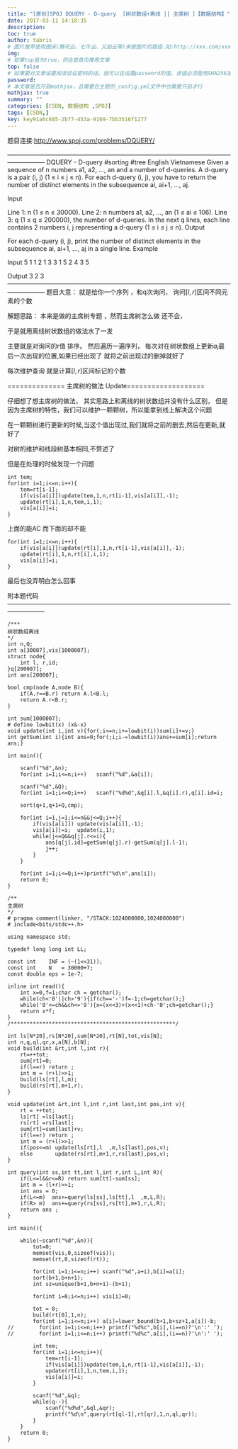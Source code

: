 ```yaml
---
title: "[原创]SPOJ DQUERY - D-query  [树状数组+离线 || 主席树 ]【数据结构】"
date: 2017-03-11 14:18:35
description:
toc: true
author: tabris
# 图片推荐使用图床(腾讯云、七牛云、又拍云等)来做图片的路径.如:http://xxx.com/xxx.jpg
img:
# 如果top值为true，则会是首页推荐文章
top: false
# 如果要对文章设置阅读验证密码的话，就可以在设置password的值，该值必须是用SHA256加密后的密码，防止被他人识破
password:
# 本文章是否开启mathjax，且需要在主题的_config.yml文件中也需要开启才行
mathjax: true
summary: ""
categories: [CSDN, 数据结构 ,SPOJ]
tags: [CSDN,]
key: key91a6c685-2b77-453a-9169-7bb3516f1277
---
```


题目连接:http://www.spoj.com/problems/DQUERY/

——————————————————————————————————————————
DQUERY - D-query
 #sorting #tree
English	Vietnamese
Given a sequence of n numbers a1, a2, ..., an and a number of d-queries. A d-query is a pair (i, j) (1 ≤ i ≤ j ≤ n). For each d-query (i, j), you have to return the number of distinct elements in the subsequence ai, ai+1, ..., aj.

Input

Line 1: n (1 ≤ n ≤ 30000).
Line 2: n numbers a1, a2, ..., an (1 ≤ ai ≤ 106).
Line 3: q (1 ≤ q ≤ 200000), the number of d-queries.
In the next q lines, each line contains 2 numbers i, j representing a d-query (1 ≤ i ≤ j ≤ n).
Output

For each d-query (i, j), print the number of distinct elements in the subsequence ai, ai+1, ..., aj in a single line.
Example

Input
5
1 1 2 1 3
3
1 5
2 4
3 5

Output
3
2
3
——————————————————————————————————————————
题目大意：
就是给你一个序列  ，和q次询问，
询问$[l,r]$区间不同元素的个数


解题思路：
本来是做的主席树专题 ，然而主席树怎么做 还不会，

于是就用离线树状数组的做法水了一发

主要就是对询问的r值 排序。
然后遍历一遍序列，
每次对在树状数组上更新$a_i$最后一次出现的位置,如果已经出现了 就将之前出现过的删掉就好了

每次维护查询 就是计算$[l,r]$区间标记的个数

============== 主席树的做法 Update===================

仔细想了想主席树的做法，
其实思路上和离线的树状数组并没有什么区别，
但是因为主席树的特性，我们可以维护一颗颗树，所以能拿到线上解决这个问题

在一颗颗树进行更新的时候,当这个值出现过,我们就将之前的删去,然后在更新,就好了

对树的维护和线段树基本相同,不赘述了

但是在处理的时候发现一个问题
```
int tem;
for(int i=1;i<=n;i++){
    tem=rt[i-1];
    if(vis[a[i]])update(tem,1,n,rt[i-1],vis[a[i]],-1);
    update(rt[i],1,n,tem,i,1);
    vis[a[i]]=i;
}
```
上面的能AC  而下面的却不能
```
for(int i=1;i<=n;i++){
    if(vis[a[i]])update(rt[i],1,n,rt[i-1],vis[a[i]],-1);
    update(rt[i],1,n,rt[i],i,1);
    vis[a[i]]=i;
}
```
最后也没弄明白怎么回事


附本题代码
——————————————————————————————————————————
```
/***
树状数组离线
*/
int n,Q;
int a[30007],vis[1000007];
struct node{
    int l, r,id;
}q[200007];
int ans[200007];

bool cmp(node A,node B){
    if(A.r==B.r) return A.l<B.l;
    return A.r<B.r;
}

int sum[1000007];
# define lowbit(x) (x&-x)
void update(int i,int v){for(;i<=n;i+=lowbit(i))sum[i]+=v;}
int getSum(int i){int ans=0;for(;i;i-=lowbit(i))ans+=sum[i];return ans;}

int main(){

    scanf("%d",&n);
    for(int i=1;i<=n;i++)   scanf("%d",&a[i]);

    scanf("%d",&Q);
    for(int i=1;i<=Q;i++)   scanf("%d%d",&q[i].l,&q[i].r),q[i].id=i;

    sort(q+1,q+1+Q,cmp);

    for(int i=1,j=1;i<=n&&j<=Q;i++){
        if(vis[a[i]]) update(vis[a[i]],-1);
        vis[a[i]]=i;  update(i,1);
        while(j<=Q&&q[j].r<=i){
            ans[q[j].id]=getSum(q[j].r)-getSum(q[j].l-1);
            j++;
        }
    }

    for(int i=1;i<=Q;i++)printf("%d\n",ans[i]);
    return 0;
}

/**
主席树
*/
# pragma comment(linker, "/STACK:1024000000,1024000000")
# include<bits/stdc++.h>

using namespace std;

typedef long long int LL;

const int    INF = (~(1<<31));
const int    N   = 30000+7;
const double eps = 1e-7;

inline int read(){
    int x=0,f=1;char ch = getchar();
    while(ch<'0'||ch>'9'){if(ch=='-')f=-1;ch=getchar();}
    while('0'<=ch&&ch<='9'){x=(x<<3)+(x<<1)+ch-'0';ch=getchar();}
    return x*f;
}
/****************************************************/

int ls[N*20],rs[N*20],sum[N*20],rt[N],tot,vis[N];
int n,q,ql,qr,x,a[N],b[N];
void build(int &rt,int l,int r){
    rt=++tot;
    sum[rt]=0;
    if(l==r) return ;
    int m = (r+l)>>1;
    build(ls[rt],l,m);
    build(rs[rt],m+1,r);
}

void update(int &rt,int l,int r,int last,int pos,int v){
    rt = ++tot;
    ls[rt] =ls[last];
    rs[rt] =rs[last];
    sum[rt]=sum[last]+v;
    if(l==r) return ;
    int m = (r+l)>>1;
    if(pos<=m) update(ls[rt],l  ,m,ls[last],pos,v);
    else       update(rs[rt],m+1,r,rs[last],pos,v);
}

int query(int ss,int tt,int l,int r,int L,int R){
    if(L<=l&&r<=R) return sum[tt]-sum[ss];
    int m = (l+r)>>1;
    int ans = 0;
    if(L<=m)  ans+=query(ls[ss],ls[tt],l  ,m,L,R);
    if(R> m)  ans+=query(rs[ss],rs[tt],m+1,r,L,R);
    return ans ;
}

int main(){

    while(~scanf("%d",&n)){
        tot=0;
        memset(vis,0,sizeof(vis));
        memset(rt,0,sizeof(rt));

        for(int i=1;i<=n;i++) scanf("%d",a+i),b[i]=a[i];
        sort(b+1,b+n+1);
        int sz=unique(b+1,b+n+1)-(b+1);

        for(int i=0;i<=n;i++) vis[i]=0;

        tot = 0;
        build(rt[0],1,n);
        for(int i=1;i<=n;i++) a[i]=lower_bound(b+1,b+sz+1,a[i])-b;
//        for(int i=1;i<=n;i++) printf("%d%c",b[i],(i==n)?'\n':' ');
//        for(int i=1;i<=n;i++) printf("%d%c",a[i],(i==n)?'\n':' ');

        int tem;
        for(int i=1;i<=n;i++){
            tem=rt[i-1];
            if(vis[a[i]])update(tem,1,n,rt[i-1],vis[a[i]],-1);
            update(rt[i],1,n,tem,i,1);
            vis[a[i]]=i;
        }

        scanf("%d",&q);
        while(q--){
            scanf("%d%d",&ql,&qr);
            printf("%d\n",query(rt[ql-1],rt[qr],1,n,ql,qr));
        }
    }
    return 0;
}

```